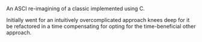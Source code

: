 
An ASCI re-imagining of a classic implemented using C.

Initially went for an intuitively overcomplicated approach knees deep for it be refactored in a time compensating for opting for the time-beneficial other approach.

